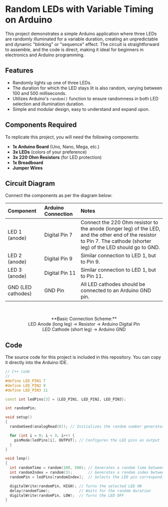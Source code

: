 # Random LEDs with Variable Timing on Arduino

This project demonstrates a simple Arduino application where three LEDs are randomly illuminated for a variable duration, creating an unpredictable and dynamic "blinking" or "sequence" effect. The circuit is straightforward to assemble, and the code is direct, making it ideal for beginners in electronics and Arduino programming.

## Features

* Randomly lights up one of three LEDs.
* The duration for which the LED stays lit is also random, varying between 100 and 500 milliseconds.
* Utilizes Arduino's `random()` function to ensure randomness in both LED selection and illumination duration.
* Simple and modular design, easy to understand and expand upon.

## Components Required

To replicate this project, you will need the following components:

* **1x Arduino Board** (Uno, Nano, Mega, etc.)
* **3x LEDs** (colors of your preference)
* **3x 220 Ohm Resistors** (for LED protection)
* **1x Breadboard**
* **Jumper Wires**

## Circuit Diagram

Connect the components as per the diagram below:

| Component       | Arduino Connection | Notes                                                                                                                                                                                                     |
| :-------------- | :----------------- | :-------------------------------------------------------------------------------------------------------------------------------------------------------------------------------------------------------- |
| LED 1 (anode)   | Digital Pin 7      | Connect the 220 Ohm resistor to the anode (longer leg) of the LED, and the other end of the resistor to Pin 7. The cathode (shorter leg) of the LED should go to GND.                                          |
| LED 2 (anode)   | Digital Pin 9      | Similar connection to LED 1, but to Pin 9.                                                                                                                                                                |
| LED 3 (anode)   | Digital Pin 11     | Similar connection to LED 1, but to Pin 11.                                                                                                                                                               |
| GND (LED cathodes) | GND Pin            | All LED cathodes should be connected to an Arduino GND pin.                                                                                                                                             |

<br>
<p align="center">
  **Basic Connection Scheme:**
  <br>
  LED Anode (long leg) -> Resistor -> Arduino Digital Pin
  <br>
  LED Cathode (short leg) -> Arduino GND
</p>

## Code

The source code for this project is included in this repository. You can copy it directly into the Arduino IDE.

```cpp
// C++ code
//
#define LED_PIN1 7
#define LED_PIN2 9
#define LED_PIN3 11

const int ledPins[3] = {LED_PIN1, LED_PIN2, LED_PIN3};

int randomPin;

void setup()
{
  randomSeed(analogRead(0)); // Initializes the random number generator based on an analog reading

  for (int i = 0; i < 3; i++) {
    pinMode(ledPins[i], OUTPUT); // Configures the LED pins as output
  }
}

void loop()
{
  int randomTime = random(100, 500); // Generates a random time between 100 and 499 milliseconds
  int randomIndex = random(3);       // Generates a random index between 0, 1, and 2
  randomPin = ledPins[randomIndex];  // Selects the LED pin corresponding to the index

  digitalWrite(randomPin, HIGH); // Turns the selected LED ON
  delay(randomTime);             // Waits for the random duration
  digitalWrite(randomPin, LOW);  // Turns the LED OFF
}
